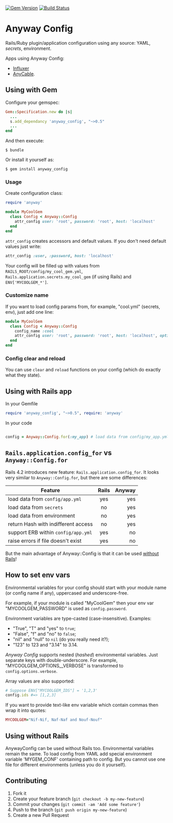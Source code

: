 [![Gem Version](https://badge.fury.io/rb/anyway_config.svg)](https://rubygems.org/gems/anyway_config) [![Build Status](https://travis-ci.org/palkan/anyway_config.svg?branch=master)](https://travis-ci.org/palkan/anyway_config)

# Anyway Config

Rails/Ruby plugin/application configuration using any source: YAML, _secrets_, environment.


Apps using Anyway Config: 
- [Influxer](https://github.com/palkan/influxer)
- [AnyCable](https://github.com/anycable/anycable).

## Using with Gem

Configure your gemspec:

```ruby
Gem::Specification.new do |s|
  ...
  s.add_dependancy 'anyway_config', "~>0.5"
  ...
end
```

And then execute:

    $ bundle

Or install it yourself as:

    $ gem install anyway_config

### Usage

Create configuration class:

```ruby
require 'anyway'

module MyCoolGem
  class Config < Anyway::Config
    attr_config user: 'root', password: 'root', host: 'localhost'
  end
end
```

`attr_config` creates accessors and default values. If you don't need default values just write:

```ruby
attr_config :user, :password, host: 'localhost'
```

Your config will be filled up with values from `RAILS_ROOT/config/my_cool_gem.yml`, `Rails.application.secrets.my_cool_gem` (if using Rails) and `ENV['MYCOOLGEM_*']`.  

### Customize name

If you want to load config params from, for example, "cool.yml" (secrets, env), just add one line:

```ruby
module MyCoolGem
  class Config < Anyway::Config
    config_name :cool
    attr_config user: 'root', password: 'root', host: 'localhost', options: {}
  end
end
```

### Config clear and reload

You can use `clear` and `reload` functions on your config (which do exactly what they state).


## Using with Rails app

In your Gemfile

```ruby
require 'anyway_config', "~>0.5", require: 'anyway'
```

In your code

```ruby

config = Anyway::Config.for(:my_app) # load data from config/my_app.yml, secrets.my_app, ENV["MYAPP_*"]

```

## `Rails.application.config_for` vs `Anyway::Config.for`

Rails 4.2 introduces new feature: `Rails.application.config_for`. It looks very similar to 
`Anyway::Config.for`, but there are some differences:

| Feature       | Rails         | Anyway  |
| ------------- |:-------------:| -----:|
| load data from `config/app.yml`     | yes | yes |
| load data from `secrets`      | no      |   yes |
| load data from environment | no   |   yes |
| return Hash with indifferent access | no | yes | 
| support ERB within `config/app.yml` | yes | no |
| raise errors if file doesn't exist | yes | no |

But the main advantage of Anyway::Config is that it can be used [without Rails](#using-without-rails)!

## How to set env vars

Environmental variables for your config should start with your module name (or config name if any), uppercased and underscore-free.

For example, if your module is called "MyCoolGem" then your env var "MYCOOLGEM_PASSWORD" is used as `config.password`.

Environment variables are type-casted (case-insensitive). 
Examples:
- "True", "T" and "yes" to `true`;
- "False", "f" and "no" to `false`;
- "nil" and "null" to `nil` (do you really need it?);
- "123" to 123 and "3.14" to 3.14.

*Anyway Config* supports nested (_hashed_) environmental variables. Just separate keys with double-underscore.
For example, "MYCOOLGEM_OPTIONS__VERBOSE" is transformed to `config.options.verbose`.

Array values are also supported:

```ruby
# Suppose ENV["MYCOOLGEM_IDS"] = '1,2,3'
config.ids #=> [1,2,3]
```

If you want to provide text-like env variable which contain commas then wrap it into quotes:

```ruby
MYCOOLGEM="Nif-Nif, Naf-Naf and Nouf-Nouf"
```

## Using without Rails

AnywayConfig can be used without Rails too. 
Environmental variables remain the same. To load config from YAML add special environment variable 'MYGEM_CONF' containing path to config. But you cannot use one file for different environments (unless you do it yourself).

## Contributing

1. Fork it
2. Create your feature branch (`git checkout -b my-new-feature`)
3. Commit your changes (`git commit -am 'Add some feature'`)
4. Push to the branch (`git push origin my-new-feature`)
5. Create a new Pull Request